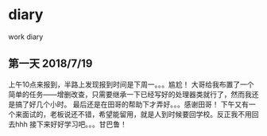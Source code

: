 # diary
work diary
## 第一天 2018/7/19
  上午10点来报到，半路上发现报到时间是下周一。。。尴尬！
  大哥给我布置了一个简单的任务——增删改查，只需要继承一下已经写好的处理器类就行了，然而我还是搞了好几个小时。
  最后还是在田哥的帮助下才弄好。。。感谢田哥！
  下午又有一个来面试的，老板说还不错，希望能留用，就是人到时候要回学校。反正我不用回去hhh
  接下来好好学习吧。。。甘巴鲁！
